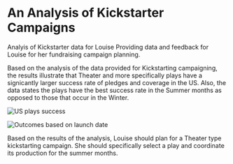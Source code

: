 # An Analysis of Kickstarter Campaigns
Analyis of Kickstarter data for Louise 
Providing data and feedback for Louise for her fundraising campaign planning.

Based on the analysis of the data provided for Kickstarting campaigning, the results illustrate that Theater and more specifically plays have a signicantly larger success rate of pledges and coverage in the US.  Also, the data states the plays have the best success rate in the Summer months as opposed to those that occur in the Winter.  


![US plays success](https://user-images.githubusercontent.com/96222437/146447907-8e604e82-1ab2-4309-ab44-b0a81226153e.png)


![Outcomes based on launch date](https://user-images.githubusercontent.com/96222437/146447957-790c6919-b127-4630-9ef0-780cfff3deca.png)

Based on the results of the analysis, Louise should plan for a Theater type kickstarting campaign.  She should specifically select a play and coordinate its production for the summer months.  
